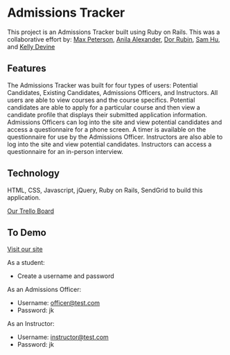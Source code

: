 # Admissions Tracker

This project is an Admissions Tracker built using Ruby on Rails. This was a collaborative effort by:
[Max Peterson](https://github.com/maxrpeterson), 
[Anila Alexander](https://github.com/anilajalex), 
[Dor Rubin](https://github.com/dorrubin), 
[Sam Hu](https://github.com/samuelhuxiali), and 
[Kelly Devine](https://github.com/KellyD813)

## Features

The Admissions Tracker was built for four types of users: Potential Candidates, Existing Candidates, Admissions Officers, and Instructors. All users are able to view courses and the course specifics. 
Potential candidates are able to apply for a particular course and then view a candidate profile that displays their submitted application information.
Admissions Officers can log into the site and view potential candidates and access a questionnaire for a phone screen. A timer is available on the questionnaire for use by the Admissions Officer.
Instructors are also able to log into the site and view potential candidates. Instructors can access a questionnaire for an in-person interview.  

## Technology

HTML, CSS, Javascript, jQuery, Ruby on Rails, SendGrid to build this application.

[Our Trello Board](https://trello.com/b/t9oNUEQN/kasmd-proj-3-admissions-tracker)

## To Demo

[Visit our site](http://admitron5000.herokuapp.com/)

As a student:
* Create a username and password

As an Admissions Officer:
* Username: officer@test.com
* Password: jk

As an Instructor:
* Username: instructor@test.com
* Password: jk

